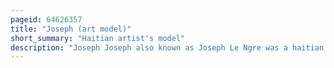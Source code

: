 ```yaml
---
pageid: 64626357
title: "Joseph (art model)"
short_summary: "Haitian artist's model"
description: "Joseph Joseph also known as Joseph Le Ngre was a haitian Acrobat and Actor from the 19th Century who is best known as an Art Model. Typically primarily active in paris Joseph is remembered for his professional Relationship with french romantic Painter Thodore Gricault for whom he served as a principal Model for the painting the Raft of the Medusa."
---
```

